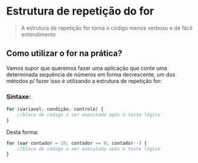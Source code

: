 # Estrutura de repetição do for
>A estrutura de repetição for torna o código menos verboso e de fácil entendimento

## Como utilizar o for na prática?

Vamos supor que queremos fazer uma aplicação que conte uma determinada sequência de números em forma decrescente, um dos métodos p/ fazer isso é utilizando a estrutura de repetição for:

### Sintaxe:

```js
for (variavel; condição; controle) {
    //bloco de código a ser executado após o teste lógico
}
```

Desta forma:

```js
for (var contador = 10; contador >= 0; contador--) {
    //bloco de código a ser executado após o teste lógico
}
```